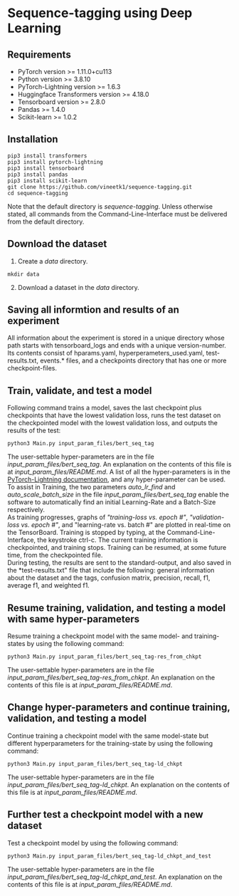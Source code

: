 # Sequence-tagging using Deep Learning
## Requirements
* PyTorch version >= 1.11.0+cu113
* Python version >= 3.8.10
* PyTorch-Lightning version >= 1.6.3
* Huggingface Transformers version >= 4.18.0
* Tensorboard version >= 2.8.0
* Pandas >= 1.4.0
* Scikit-learn >= 1.0.2
## Installation
```
pip3 install transformers
pip3 install pytorch-lightning
pip3 install tensorboard
pip3 install pandas
pip3 install scikit-learn
git clone https://github.com/vineetk1/sequence-tagging.git
cd sequence-tagging
```
Note that the default directory is *sequence-tagging*. Unless otherwise stated, all commands from the Command-Line-Interface must be delivered from the default directory.
## Download the dataset
1. Create a *data* directory.      
```
mkdir data
```
2. Download a dataset in the *data* directory.       
## Saving all informtion and results of an experiment
All information about the experiment is stored in a unique directory whose path starts with tensorboard_logs and ends with a unique version-number. Its contents consist of hparams.yaml, hyperperameters_used.yaml, test-results.txt, events.* files, and a checkpoints directory that has one or more checkpoint-files.
## Train, validate, and test a model
Following command trains a model, saves the last checkpoint plus checkpoints that have the lowest validation loss, runs the test dataset on the checkpointed model with the lowest validation loss, and outputs the results of the test:
```
python3 Main.py input_param_files/bert_seq_tag
```
The user-settable hyper-parameters are in the file *input_param_files/bert_seq_tag*. An explanation on the contents of this file is at *input_param_files/README.md*. A list of all the hyper-parameters is in the <a href="https://www.pytorchlightning.ai" target="_blank">PyTorch-Lightning documentation</a>, and any hyper-parameter can be used.    
To assist in Training, the two parameters *auto_lr_find* and *auto_scale_batch_size* in the file *input_param_files/bert_seq_tag* enable the software to automatically find an initial Learning-Rate and a Batch-Size respectively.    
As training progresses, graphs of *"training-loss vs. epoch #"*, *"validation-loss vs. epoch #"*, and "learning-rate vs. batch #" are plotted in real-time on the TensorBoard.  Training is stopped by typing, at the Command-Line-Interface, the keystroke ctrl-c. The current training information is checkpointed, and training stops. Training can be resumed, at some future time, from the checkpointed file.   
During testing, the results are sent to the standard-output, and also saved in the *test-results.txt" file that include the following: general information about the dataset and the tags, confusion matrix, precision, recall, f1, average f1, and weighted f1.
## Resume training, validation, and testing a model with same hyper-parameters
Resume training a checkpoint model with the same model- and training-states by using the following command:
```
python3 Main.py input_param_files/bert_seq_tag-res_from_chkpt
```
The user-settable hyper-parameters are in the file *input_param_files/bert_seq_tag-res_from_chkpt*.  An explanation on the contents of this file is at *input_param_files/README.md*.
## Change hyper-parameters and continue training, validation, and testing a model
Continue training a checkpoint model with the same model-state but different hyperparameters for the training-state by using the following command:
```
python3 Main.py input_param_files/bert_seq_tag-ld_chkpt
```
The user-settable hyper-parameters are in the file *input_param_files/bert_seq_tag-ld_chkpt*.  An explanation on the contents of this file is at *input_param_files/README.md*.   
## Further test a checkpoint model with a new dataset
Test a checkpoint model by using the following command:
```
python3 Main.py input_param_files/bert_seq_tag-ld_chkpt_and_test
```
The user-settable hyper-parameters are in the file *input_param_files/bert_seq_tag-ld_chkpt_and_test*.  An explanation on the contents of this file is at *input_param_files/README.md*.
